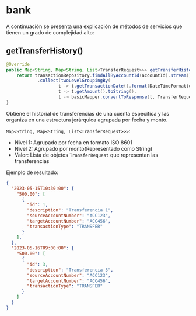 # bank
A continuación se presenta una explicación de métodos de servicios que tienen un grado de complejidad alto:

## getTransferHistory()
```java
@Override
public Map<String, Map<String, List<TransferRequest>>> getTransferHistory(Long accountId) {
    return transactionRepository.findAllByAccountId(accountId).stream()
            .collect(twoLevelGroupingBy(
                    t -> t.getTransactionDate().format(DateTimeFormatter.ISO_LOCAL_DATE_TIME),
                    t -> t.getAmount().toString(),
                    t -> basicMapper.convertToResponse(t, TransferRequest.class)));
}
```
Obtiene el historial de transferencias de una cuenta específica y las organiza en una estructura jerárquica agrupada por
fecha y monto.

`Map<String, Map<String, List<TransferRequest>>>`:
- Nivel 1: Agrupado por fecha en formato ISO 8601
- Nivel 2: Agrupado por monto(Representado como String)
- Valor: Lista de objetos `TransferRequest` que representan las transferencias

Ejemplo de resultado:

```json
{
  "2023-05-15T10:30:00": {
    "500.00": [
      {
        "id": 1,
        "description": "Transferencia 1",
        "sourceAccountNumber": "ACC123",
        "targetAccountNumber": "ACC456",
        "transactionType": "TRANSFER"
      }
    ],
  },
  "2023-05-16T09:00:00": {
    "500.00": [
      {
        "id": 3,
        "description": "Transferencia 3",
        "sourceAccountNumber": "ACC123",
        "targetAccountNumber": "ACC456",
        "transactionType": "TRANSFER"
      }
    ]
  }
}
```
